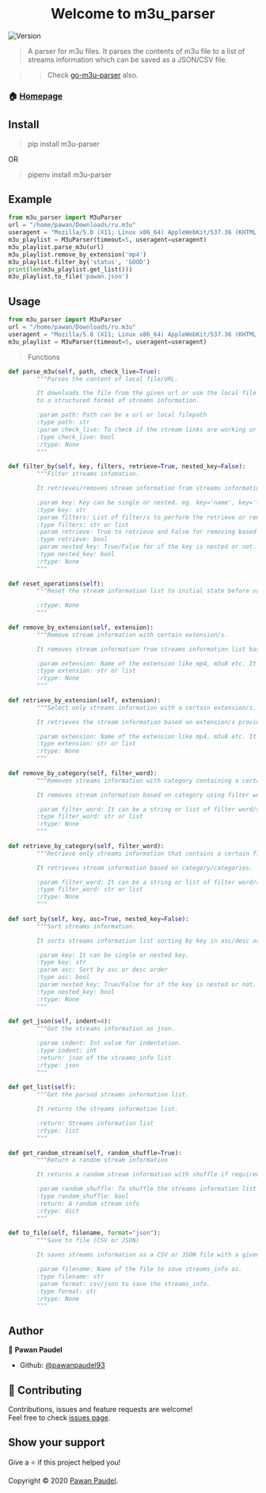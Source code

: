 <h1 align="center">Welcome to m3u_parser</h1>
<p>
  <img alt="Version" src="https://img.shields.io/badge/version-0.1.1-blue.svg?cacheSeconds=2592000" />
</p>

> A parser for m3u files. 
It parses the contents of m3u file to a list of streams information which can be saved as a JSON/CSV file.

>> Check [go-m3u-parser](https://github.com/pawanpaudel93/go-m3u-parser) also.

### 🏠 [Homepage](https://github.com/pawanpaudel93/m3u_parser)

## Install
> pip install m3u-parser

OR

> pipenv install m3u-parser

## Example

```python
from m3u_parser import M3uParser
url = "/home/pawan/Downloads/ru.m3u"
useragent = "Mozilla/5.0 (X11; Linux x86_64) AppleWebKit/537.36 (KHTML, like Gecko) Chrome/86.0.4240.75 Safari/537.36"
m3u_playlist = M3uParser(timeout=5, useragent=useragent)
m3u_playlist.parse_m3u(url)
m3u_playlist.remove_by_extension('mp4')
m3u_playlist.filter_by('status', 'GOOD')
print(len(m3u_playlist.get_list()))
m3u_playlist.to_file('pawan.json')
```
## Usage
```python
from m3u_parser import M3uParser
url = "/home/pawan/Downloads/ru.m3u"
useragent = "Mozilla/5.0 (X11; Linux x86_64) AppleWebKit/537.36 (KHTML, like Gecko) Chrome/86.0.4240.75 Safari/537.36"
m3u_playlist = M3uParser(timeout=5, useragent=useragent)
```
>Functions

```python
def parse_m3u(self, path, check_live=True):
        """Parses the content of local file/URL.

        It downloads the file from the given url or use the local file path to get the content and parses line by line
        to a structured format of streams information.

        :param path: Path can be a url or local filepath
        :type path: str
        :param check_live: To check if the stream links are working or not
        :type check_live: bool
        :rtype: None
        """
	
def filter_by(self, key, filters, retrieve=True, nested_key=False):
        """Filter streams infomation.

        It retrieves/removes stream information from streams information list using filter/s on key.

        :param key: Key can be single or nested. eg. key='name', key='language-name'
        :type key: str
        :param filters: List of filter/s to perform the retrieve or remove operation.
        :type filters: str or list
        :param retrieve: True to retrieve and False for removing based on key.
        :type retrieve: bool
        :param nested_key: True/False for if the key is nested or not.
        :type nested_key: bool
        :rtype: None
        """
		
def reset_operations(self):
        """Reset the stream information list to initial state before various operations.

        :rtype: None
        """
		
def remove_by_extension(self, extension):
        """Remove stream information with certain extension/s.

        It removes stream information from streams information list based on extension/s provided.

        :param extension: Name of the extension like mp4, m3u8 etc. It can be a string or list of extension/s.
        :type extension: str or list
        :rtype: None
        """
		
def retrieve_by_extension(self, extension):
        """Select only streams information with a certain extension/s.

        It retrieves the stream information based on extension/s provided.

        :param extension: Name of the extension like mp4, m3u8 etc. It can be a string or list of extension/s.
        :type extension: str or list
        :rtype: None
        """
		
def remove_by_category(self, filter_word):
        """Removes streams information with category containing a certain filter word/s.

        It removes stream information based on category using filter word/s.

        :param filter_word: It can be a string or list of filter word/s.
        :type filter_word: str or list
        :rtype: None
        """
		
def retrieve_by_category(self, filter_word):
        """Retrieve only streams information that contains a certain filter word/s.

        It retrieves stream information based on category/categories.

        :param filter_word: It can be a string or list of filter word/s.
        :type filter_word: str or list
        :rtype: None
        """
		
def sort_by(self, key, asc=True, nested_key=False):
        """Sort streams information.

        It sorts streams information list sorting by key in asc/desc order.

        :param key: It can be single or nested key.
        :type key: str
        :param asc: Sort by asc or desc order
        :type asc: bool
        :param nested_key: True/False for if the key is nested or not.
        :type nested_key: bool
        :rtype: None
        """
		
def get_json(self, indent=4):
        """Get the streams information as json.

        :param indent: Int value for indentation.
        :type indent: int
        :return: json of the streams_info list
        :rtype: json
        """
		
def get_list(self):
        """Get the parsed streams information list.

        It returns the streams information list.

        :return: Streams information list
        :rtype: list
        """
		
def get_random_stream(self, random_shuffle=True):
        """Return a random stream information

        It returns a random stream information with shuffle if required.

        :param random_shuffle: To shuffle the streams information list before returning the random stream information.
        :type random_shuffle: bool
        :return: A random stream info
        :rtype: dict
        """
		
def to_file(self, filename, format="json"):
        """Save to file (CSV or JSON)

        It saves streams information as a CSV or JSON file with a given filename and format parameters.

        :param filename: Name of the file to save streams_info as.
        :type filename: str
        :param format: csv/json to save the streams_info.
        :type format: str
        :rtype: None
        """
```

## Author

👤 **Pawan Paudel**

* Github: [@pawanpaudel93](https://github.com/pawanpaudel93)

## 🤝 Contributing

Contributions, issues and feature requests are welcome!<br />Feel free to check [issues page](https://github.com/pawanpaudel93/m3u_parser/issues). 

## Show your support

Give a ⭐️ if this project helped you!

Copyright © 2020 [Pawan Paudel](https://github.com/pawanpaudel93).<br />
